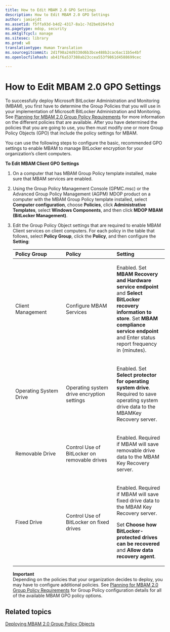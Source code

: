 ```yaml
---
title: How to Edit MBAM 2.0 GPO Settings
description: How to Edit MBAM 2.0 GPO Settings
author: jamiejdt
ms.assetid: f5ffa93d-b4d2-4317-8a1c-7d2be0264fe3
ms.pagetype: mdop, security
ms.mktglfcycl: manage
ms.sitesec: library
ms.prod: w8
translationtype: Human Translation
ms.sourcegitcommit: 2d1f98a24d9330d6b3bce488b2cac6ac11b5e4bf
ms.openlocfilehash: ab41f6a537388ab23ccea553f9861d4588699cec

---
```



# How to Edit MBAM 2.0 GPO Settings


To successfully deploy Microsoft BitLocker Administration and Monitoring (MBAM), you first have to determine the Group Policies that you will use in your implementation of Microsoft BitLocker Administration and Monitoring. See [Planning for MBAM 2.0 Group Policy Requirements](planning-for-mbam-20-group-policy-requirements-mbam-2.md) for more information on the different policies that are available. After you have determined the policies that you are going to use, you then must modify one or more Group Policy Objects (GPO) that include the policy settings for MBAM.

You can use the following steps to configure the basic, recommended GPO settings to enable MBAM to manage BitLocker encryption for your organization’s client computers.

**To Edit MBAM Client GPO Settings**

1.  On a computer that has MBAM Group Policy template installed, make sure that MBAM services are enabled.

2.  Using the Group Policy Management Console (GPMC.msc) or the Advanced Group Policy Management (AGPM) MDOP product on a computer with the MBAM Group Policy template installed, select **Computer configuration**, choose **Policies**, click **Administrative Templates**, select **Windows Components**, and then click **MDOP MBAM (BitLocker Management)**.

3.  Edit the Group Policy Object settings that are required to enable MBAM Client services on client computers. For each policy in the table that follows, select **Policy Group**, click the **Policy**, and then configure the **Setting**:

    <table>
    <colgroup>
    <col width="33%" />
    <col width="33%" />
    <col width="33%" />
    </colgroup>
    <thead>
    <tr class="header">
    <th align="left">Policy Group</th>
    <th align="left">Policy</th>
    <th align="left">Setting</th>
    </tr>
    </thead>
    <tbody>
    <tr class="odd">
    <td align="left"><p>Client Management</p></td>
    <td align="left"><p>Configure MBAM Services</p></td>
    <td align="left"><p>Enabled. Set <strong>MBAM Recovery and Hardware service endpoint</strong> and <strong>Select BitLocker recovery information to store</strong>. Set <strong>MBAM compliance service endpoint</strong> and Enter status report frequency in (minutes).</p></td>
    </tr>
    <tr class="even">
    <td align="left"><p>Operating System Drive</p></td>
    <td align="left"><p>Operating system drive encryption settings</p></td>
    <td align="left"><p>Enabled. Set <strong>Select protector for operating system drive</strong>. Required to save operating system drive data to the MBAMKey Recovery server.</p></td>
    </tr>
    <tr class="odd">
    <td align="left"><p>Removable Drive</p></td>
    <td align="left"><p>Control Use of BitLocker on removable drives</p></td>
    <td align="left"><p>Enabled. Required if MBAM will save removable drive data to the MBAM Key Recovery server.</p></td>
    </tr>
    <tr class="even">
    <td align="left"><p>Fixed Drive</p></td>
    <td align="left"><p>Control Use of BitLocker on fixed drives</p></td>
    <td align="left"><p>Enabled. Required if MBAM will save fixed drive data to the MBAM Key Recovery server.</p>
    <p>Set <strong>Choose how BitLocker-protected drives can be recovered</strong> and <strong>Allow data recovery agent</strong>.</p></td>
    </tr>
    </tbody>
    </table>

     

    **Important**  
    Depending on the policies that your organization decides to deploy, you may have to configure additional policies. See [Planning for MBAM 2.0 Group Policy Requirements](planning-for-mbam-20-group-policy-requirements-mbam-2.md) for Group Policy configuration details for all of the available MBAM GPO policy options.

     

## Related topics


[Deploying MBAM 2.0 Group Policy Objects](deploying-mbam-20-group-policy-objects-mbam-2.md)

 

 








<!--HONumber=Jun16_HO4-->


